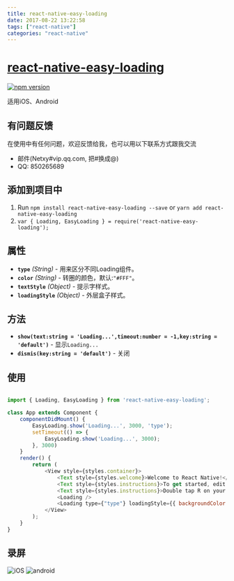 ```yaml
---
title: react-native-easy-loading
date: 2017-08-22 13:22:58
tags: ["react-native"]
categories: "react-native"
---
```


# [react-native-easy-loading](https://github.com/yenole/react-native-easy-loading)

[![npm version](https://badge.fury.io/js/react-native-easy-loading.svg)](https://badge.fury.io/js/react-native-easy-loading)

适用iOS、Android

## 有问题反馈
在使用中有任何问题，欢迎反馈给我，也可以用以下联系方式跟我交流

* 邮件(Netxy#vip.qq.com, 把#换成@)
* QQ: 850265689

## 添加到项目中

1. Run `npm install react-native-easy-loading --save` or `yarn add react-native-easy-loading`
2. `var { Loading, EasyLoading } = require('react-native-easy-loading');`



## 属性

- **`type`** _(String)_ - 用来区分不同Loading组件。
- **`color`** _(String)_ - 转圈的颜色，默认:`"#FFF"`。
- **`textStyle`** _(Object)_ - 提示字样式。
- **`loadingStyle`** _(Object)_ - 外层盒子样式。


## 方法

- **`show(text:string = 'Loading...',timeout:number = -1,key:string = 'default')`** - 显示`Loading...`
- **`dismis(key:string = 'default')`** - 关闭


## 使用

```javascript

import { Loading, EasyLoading } from 'react-native-easy-loading';

class App extends Component {
    componentDidMount() {
		EasyLoading.show('Loading...', 3000, 'type');
		setTimeout(() => {
			EasyLoading.show('Loading...', 3000);
		}, 3000)
	}
	render() {
		return (
			<View style={styles.container}>
				<Text style={styles.welcome}>Welcome to React Native!</Text>
				<Text style={styles.instructions}>To get started, edit index.android.js</Text>
				<Text style={styles.instructions}>Double tap R on your keyboard to reload,{'\n'}Shake or press menu button for dev menu</Text>
				<Loading />
				<Loading type={"type"} loadingStyle={{ backgroundColor: "#f007" }} />
			</View>
		);
	}
}
```

## 录屏

![iOS](https://raw.githubusercontent.com/Yenole/react-native-easy-loading/master/Screencap/ios.gif)
![android](https://raw.githubusercontent.com/Yenole/react-native-easy-loading/master/Screencap/android.gif)